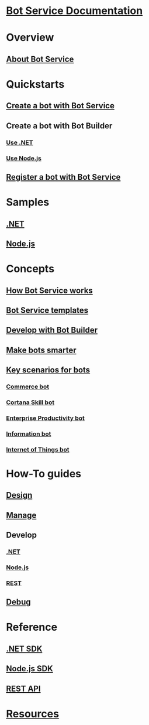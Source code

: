 # [Bot Service Documentation](index.yml)
# Overview
## [About Bot Service](bot-service-overview-introduction.md)
# Quickstarts
## [Create a bot with Bot Service](~/bot-service-quickstart.md)
## Create a bot with Bot Builder
### [Use .NET](~/dotnet/bot-builder-dotnet-quickstart.md)
### [Use Node.js](~/nodejs/bot-builder-nodejs-quickstart.md)
## [Register a bot with Bot Service](bot-service-quickstart-registration.md)
# Samples
## [.NET](~/dotnet/bot-builder-dotnet-samples.md)
## [Node.js](~/nodejs/bot-builder-nodejs-samples.md)
# Concepts
## [How Bot Service works](bot-service-overview-readme.md)
## [Bot Service templates](bot-service-concept-templates.md)
## [Develop with Bot Builder](bot-builder-overview-getstarted.md)
## [Make bots smarter](bot-service-concept-intelligence.md)
## [Key scenarios for bots](bot-service-scenario-overview.md)
### [Commerce bot](bot-service-scenario-commerce.md)
### [Cortana Skill bot](bot-service-scenario-cortana-skill.md)
### [Enterprise Productivity bot](bot-service-scenario-enterprise-productivity.md)
### [Information bot](bot-service-scenario-informational.md)
### [Internet of Things bot](bot-service-scenario-internet-things.md)
# How-To guides
## [Design](design/TOC.md)
## [Manage](manage/TOC.md)
## Develop
### [.NET](dotnet/)
### [Node.js](nodejs/)
### [REST](rest-api/)
## [Debug](debug/TOC.md)
# Reference
## [.NET SDK](/dotnet/api/?view=botbuilder-3.12.2.4)
## [Node.js SDK](https://docs.botframework.com/en-us/node/builder/chat-reference/modules/_botbuilder_d_.html)
## [REST API](rest-api/bot-framework-rest-connector-api-reference.md)
# [Resources](resources/TOC.md)

